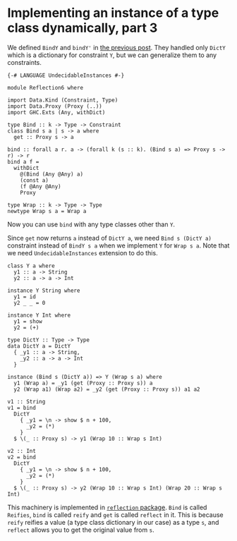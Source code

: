 # Implementing an instance of a type class dynamically, part 3

We defined `BindY` and `bindY'` in [the previous post](./reflection2.html). They handled only `DictY` which is a dictionary for constraint `Y`, but we can generalize them to any constraints.

```
{-# LANGUAGE UndecidableInstances #-}

module Reflection6 where

import Data.Kind (Constraint, Type)
import Data.Proxy (Proxy (..))
import GHC.Exts (Any, withDict)

type Bind :: k -> Type -> Constraint
class Bind s a | s -> a where
  get :: Proxy s -> a

bind :: forall a r. a -> (forall k (s :: k). (Bind s a) => Proxy s -> r) -> r
bind a f =
  withDict
    @(Bind (Any @Any) a)
    (const a)
    (f @Any @Any)
    Proxy

type Wrap :: k -> Type -> Type
newtype Wrap s a = Wrap a
```

Now you can use `bind` with any type classes other than `Y`.

Since `get` now returns `a` instead of `DictY a`, we need `Bind s (DictY a)` constraint instead of `BindY s a` when we implement `Y` for `Wrap s a`. Note that we need `UndecidableInstances` extension to do this.

```
class Y a where
  y1 :: a -> String
  y2 :: a -> a -> Int

instance Y String where
  y1 = id
  y2 _ _ = 0

instance Y Int where
  y1 = show
  y2 = (+)

type DictY :: Type -> Type
data DictY a = DictY
  { _y1 :: a -> String,
    _y2 :: a -> a -> Int
  }

instance (Bind s (DictY a)) => Y (Wrap s a) where
  y1 (Wrap a) = _y1 (get (Proxy :: Proxy s)) a
  y2 (Wrap a1) (Wrap a2) = _y2 (get (Proxy :: Proxy s)) a1 a2

v1 :: String
v1 = bind
  DictY
    { _y1 = \n -> show $ n + 100,
      _y2 = (*)
    }
  $ \(_ :: Proxy s) -> y1 (Wrap 10 :: Wrap s Int)

v2 :: Int
v2 = bind
  DictY
    { _y1 = \n -> show $ n + 100,
      _y2 = (*)
    }
  $ \(_ :: Proxy s) -> y2 (Wrap 10 :: Wrap s Int) (Wrap 20 :: Wrap s Int)
```

This machinery is implemented in [`reflection` package](https://hackage.haskell.org/package/reflection). `Bind` is called `Reifies`, `bind` is called `reify` and `get` is called `reflect` in it. This is because `reify` reifies a value (a type class dictionary in our case) as a type `s`, and `reflect` allows you to get the original value from `s`.
